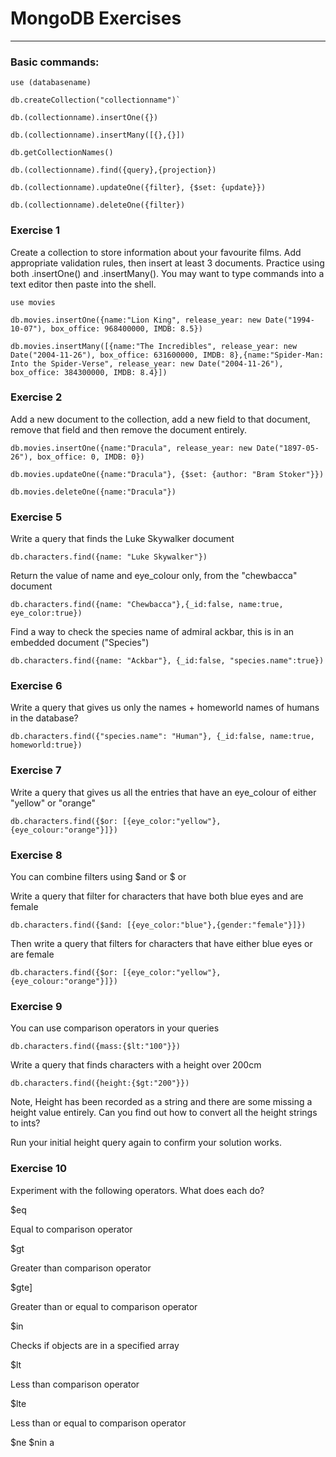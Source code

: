 # MongoDB Exercises
***

### Basic commands:

```
use (databasename)

db.createCollection("collectionname")`

db.(collectionname).insertOne({})

db.(collectionname).insertMany([{},{}])

db.getCollectionNames()

db.(collectionname).find({query},{projection})

db.(collectionname).updateOne({filter}, {$set: {update}})

db.(collectionname).deleteOne({filter})
```
### Exercise 1

Create a collection to store information about your favourite films. Add appropriate validation rules, then insert at least 3 documents. Practice using both .insertOne() and .insertMany(). You may want to type commands into a text editor then paste into the shell.
```
use movies 

db.movies.insertOne({name:"Lion King", release_year: new Date("1994-10-07"), box_office: 968400000, IMDB: 8.5})

db.movies.insertMany([{name:"The Incredibles", release_year: new Date("2004-11-26"), box_office: 631600000, IMDB: 8},{name:"Spider-Man: Into the Spider-Verse", release_year: new Date("2004-11-26"), box_office: 384300000, IMDB: 8.4}])
```
### Exercise 2

Add a new document to the collection, add a new field to that document, remove that field and then remove the document entirely.

```
db.movies.insertOne({name:"Dracula", release_year: new Date("1897-05-26"), box_office: 0, IMDB: 0})

db.movies.updateOne({name:"Dracula"}, {$set: {author: "Bram Stoker"}})

db.movies.deleteOne({name:"Dracula"})
```

### Exercise 5

Write a query that finds the Luke Skywalker document

`db.characters.find({name: "Luke Skywalker"})`

Return the value of name and eye_colour only, from the "chewbacca" document

`db.characters.find({name: "Chewbacca"},{_id:false, name:true, eye_color:true})`

Find a way to check the species name of admiral ackbar, this is in an embedded document ("Species")

`db.characters.find({name: "Ackbar"}, {_id:false, "species.name":true})`

### Exercise 6 

Write a query that gives us only the names + homeworld names of humans in the database?

`db.characters.find({"species.name": "Human"}, {_id:false, name:true, homeworld:true})`

### Exercise 7

Write a query that gives us all the entries that have an eye_colour of either "yellow" or "orange"

`db.characters.find({$or: [{eye_color:"yellow"},{eye_colour:"orange"}]})`

### Exercise 8

You can combine filters using $and or $ or

Write a query that filter for characters that have both blue eyes and are female

`db.characters.find({$and: [{eye_color:"blue"},{gender:"female"}]})`

Then write a query that filters for characters that have either blue eyes or are female

`db.characters.find({$or: [{eye_color:"yellow"},{eye_colour:"orange"}]})`

### Exercise 9

You can use comparison operators in your queries

`db.characters.find({mass:{$lt:"100"}})`

Write a query that finds characters with a height over 200cm

`db.characters.find({height:{$gt:"200"}})`

Note, Height has been recorded as a string and there are some missing a height value entirely. Can you find out how to convert all the height strings to ints?


Run your initial height query again to confirm your solution works.

### Exercise 10

Experiment with the following operators. What does each do?

$eq

Equal to comparison operator

$gt

Greater than comparison operator

$gte]

Greater than or equal to comparison operator 

$in

Checks if objects are in a specified array

$lt

Less than comparison operator

$lte

Less than or equal to comparison operator

$ne
$nin
a
